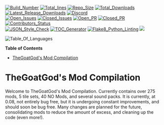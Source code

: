 <!-- https://shields.io/category/build // for updating badges -->
[![Build_Number](https://img.shields.io/badge/Build%3A-%2311458-blue)](https://github.com/CleverRaven/Cataclysm-DDA)
[![Total_lines](https://img.shields.io/tokei/lines/github/TheGoatGod/Community-Mod-Compilation)](https://github.com/TheGoatGod/Community-Mod-Compilation/graphs/code-frequency)
[![Repo_Size](https://img.shields.io/github/repo-size/TheGoatgod/Community-Mod-Compilation)](https://github.com/TheGoatGod/Community-Mod-Compilation/graphs/code-frequency)
[![Total_Downloads](https://img.shields.io/github/downloads/TheGoatgod/Community-Mod-Compilation/total)](https://github.com/TheGoatGod/Community-Mod-Compilation/releases)
[![Latest_Release_Downloads](https://img.shields.io/github/downloads-pre/TheGoatgod/Community-Mod-Compilation/v0.1.4/total)](https://github.com/TheGoatGod/Community-Mod-Compilation/releases/tag/v0.1.4)
[![Discord](https://img.shields.io/discord/682148537752223765?label=Discord)](https://discord.gg/sk8HHF6sMY)\
[![Open_Issues](https://img.shields.io/github/issues-raw/TheGoatGod/Community-Mod-Compilation)](https://github.com/TheGoatGod/Community-Mod-Compilation/issues)
[![Closed_Issues](https://img.shields.io/github/issues-closed-raw/TheGoatGod/Community-Mod-Compilation)](https://github.com/TheGoatGod/Community-Mod-Compilation/issues?q=is%3Aissue+is%3Aclosed)
[![Open_PR](https://img.shields.io/github/issues-pr-raw/TheGoatGod/Community-Mod-Compilation)](https://github.com/TheGoatGod/Community-Mod-Compilation/pulls)
[![Closed_PR](https://img.shields.io/github/issues-pr-closed-raw/TheGoatGod/Community-Mod-Compilation)](https://github.com/TheGoatGod/Community-Mod-Compilation/pulls?q=is%3Apr+is%3Aclosed)
[![Contributors_Status](https://img.shields.io/github/contributors-anon/TheGoatGod/Community-Mod-Compilation)](https://github.com/TheGoatGod/Community-Mod-Compilation/graphs/contributors)\
[![JSON_Style_Check](https://github.com/TheGoatGod/Community-Mod-Compilation/workflows/JSON%20style%20check/badge.svg)](https://github.com/TheGoatGod/Community-Mod-Compilation/actions?query=workflow%3A%22JSON+style+check%22)
[![TOC_Generator](https://github.com/TheGoatGod/Community-Mod-Compilation/workflows/TOC%20Generator/badge.svg)](https://github.com/TheGoatGod/Community-Mod-Compilation/actions?query=workflow%3A%22TOC+Generator%22)
[![Flake8_Python_Linting](https://github.com/TheGoatGod/Community-Mod-Compilation/workflows/Flake8%20Python%20linting/badge.svg)](https://github.com/TheGoatGod/Community-Mod-Compilation/actions?query=workflow%3A%22Flake8+Python+linting%22)
<a href="https://gitlocalize.com/repo/5745/whole_project?utm_source=badge"> <img src="https://gitlocalize.com/repo/5745/whole_project/badge.svg" /> </a>

![Table_Of_Languages](https://github-readme-stats.vercel.app/api/top-langs/?username=TheGoatGod&theme=tokyonight)

<!-- START doctoc generated TOC please keep comment here to allow auto update -->
<!-- DON'T EDIT THIS SECTION, INSTEAD RE-RUN doctoc TO UPDATE -->
**Table of Contents**

- [TheGoatGod's Mod Compilation](#thegoatgods-mod-compilation)

<!-- END doctoc generated TOC please keep comment here to allow auto update -->
# TheGoatGod's Mod Compilation
Welcome to TheGoatGod's Mod Compilation. Currently contains over 275 mods, 5 tile sets, 40 NO Mods, and several sound packs. It is currently, at 0.08, not entirely bug free, but it is undergoing constant improvements, and should soon be bug free. Many changes are planned for the future, consolidating mods to reduce the amount of excess, and cleaning up the code (even more!).
